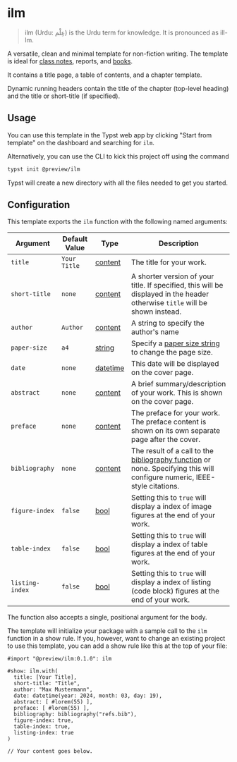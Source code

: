 # ilm

> ilm (Urdu: عِلْم) is the Urdu term for knowledge. It is pronounced as ill-lm.

A versatile, clean and minimal template for non-fiction writing. The template is ideal for
[class notes](https://github.com/talal/ilm/blob/main/examples/lecture-notes), reports, and
[books](https://github.com/talal/ilm/blob/main/examples/book).

It contains a title page, a table of contents, and a chapter template.

Dynamic running headers contain the title of the chapter (top-level heading) and the
title or short-title (if specified).

## Usage

You can use this template in the Typst web app by clicking "Start from template"
on the dashboard and searching for `ilm`.

Alternatively, you can use the CLI to kick this project off using the command

```sh
typst init @preview/ilm
```

Typst will create a new directory with all the files needed to get you started.

## Configuration

This template exports the `ilm` function with the following named arguments:

| Argument | Default Value | Type | Description |
| --- | --- | --- | --- |
| `title` | `Your Title` | [content] | The title for your work. |
| `short-title` | `none` | [content] | A shorter version of your title. If specified, this will be displayed in the header otherwise `title` will be shown instead. |
| `author` | `Author` | [content] | A string to specify the author's name |
| `paper-size` | `a4` | [string] | Specify a [paper size string] to change the page size. |
| `date` | `none` | [datetime] | This date will be displayed on the cover page. |
| `abstract` | `none` | [content] | A brief summary/description of your work. This is shown on the cover page. |
| `preface` | `none` | [content] | The preface for your work. The preface content is shown on its own separate page after the cover. |
| `bibliography` | `none` | [content] | The result of a call to the [bibliography function][bibliography] or none. Specifying this will configure numeric, IEEE-style citations. |
| `figure-index` | `false` | [bool] | Setting this to `true` will display a index of image figures at the end of your work. |
| `table-index` | `false` | [bool] | Setting this to `true` will display a index of table figures at the end of your work. |
| `listing-index` | `false` | [bool] | Setting this to `true` will display a index of listing (code block) figures at the end of your work. |

The function also accepts a single, positional argument for the body.

The template will initialize your package with a sample call to the `ilm`
function in a show rule. If you, however, want to change an existing project to
use this template, you can add a show rule like this at the top of your file:

```typ
#import "@preview/ilm:0.1.0": ilm

#show: ilm.with(
  title: [Your Title],
  short-title: "Title",
  author: "Max Mustermann",
  date: datetime(year: 2024, month: 03, day: 19),
  abstract: [ #lorem(55) ],
  preface: [ #lorem(55) ],
  bibliography: bibliography("refs.bib"),
  figure-index: true,
  table-index: true,
  listing-index: true
)

// Your content goes below.
```

[bibliography]: https://typst.app/docs/reference/model/bibliography/
[bool]: https://typst.app/docs/reference/foundations/bool/
[content]: https://typst.app/docs/reference/foundations/content/
[datetime]: https://typst.app/docs/reference/foundations/datetime/
[paper size string]: https://typst.app/docs/reference/layout/page#parameters-paper
[string]: https://typst.app/docs/reference/foundations/str/
